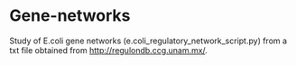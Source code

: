 # Gene-networks
Study of E.coli gene networks (e.coli_regulatory_network_script.py) from a txt file obtained from http://regulondb.ccg.unam.mx/. 
